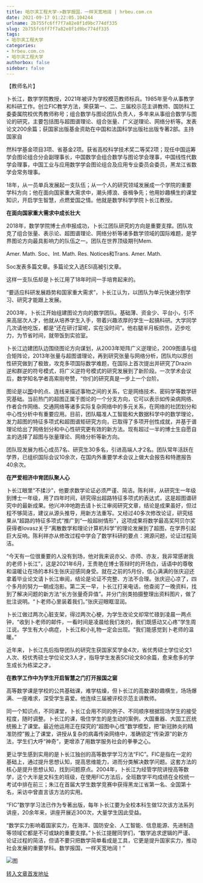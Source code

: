 ```yaml
---
title: 哈尔滨工程大学->数学报国，一样天宽地阔 | hrbeu.com.cn
date: 2021-09-17 01:22:05.104244
urlname: 2b755fc6ff7f7a82e8f1d9bc774df335
slug: 2b755fc6ff7f7a82e8f1d9bc774df335
tags: 
- 哈尔滨工程大学
categories:
- hrbeu.com.cn
- 哈尔滨工程大学
authorbox: false
sidebar: false
---
```

  

【教师名片】

卜长江，数学学院教授，2021年被评为学校模范教师标兵。1985年至今从事教学和科研工作。创立FIC教学方法，荣获第一、二、三届校示范主讲教师、国防科工委委属院校优秀教师称号；组合数学与图论团队负责人，多年来从事组合数学与图论的研究，主要包括图与超图谱理论、组合张量、广义逆理论、网络分析等。发表论文200余篇；获国家出版基金资助在中国和法国科学出版社出版专著2部。主持国家自
<!--more-->
然科学基金项目3项、省基金2项。获省高校科学技术奖二等奖2项；现任中国运筹学会图论组合分会副理事长，中国数学会组合数学与图论学会理事，中国线性代数学会理事，中国工业与应用数学学会图论组合及应用专业委员会委员，黑龙江省数学会常务理事。

18年，从一员单兵发展起一支队伍；从一个人的研究领域发展成一个学院的重要学科方向；他在面向国家重大需求中，潮头搏浪、奋楫争先；他用妙趣横生的课堂知识，开启学生智慧，点燃爱国之情。他就是数学科学学院卜长江教授。

**在面向国家重大需求中成长壮大**

2018年，数学学院博士点申报成功，卜长江团队研究的方向是重要支撑。团队攻克了组合张量、表示论、超图谱理论、网络分析等诸多数学领域的国际难题，是学界图论方向最具影响力的队伍之一。团队在世界顶级期刊Mem.

Amer. Math. Soc、Int. Math. Res. Notices和Trans. Amer. Math.

Soc发表多篇文章。多篇论文入选ESI高被引文章。

这样一支队伍却是卜长江用了18年时间一手培育起来的。

“要适应科研发展趋势和国家重大需求”，卜长江认为，以团队为单元快速分割学习、研究才能跟上发展。

2003年，卜长江开始组建图论方向的数学团队。基础薄、资金少、平台小，引不来高层次人才，他就从培养学生入手，带着兴趣浓厚的学生一起搞科研。大学同学几次请他吃饭，都是“还在研讨室呢，实在没时间”。他右腿半月板损伤，迈步吃力，为节省时间，就带饭到实验室。

卜长江边建团队边围绕图论方向谋划，从2003年矩阵广义逆理论，2009图谱与组合矩阵论，2013年张量与超图谱理论，再到研究张量与网络分析，团队均以原创性研究做到了极致，攻克多项国际数学难题，在国际上首次提出并研究了Drazin逆和群逆的符号模式，将广义逆符号模式的研究发展到了新阶段。一次学术会议后，数学知名学者高索刚夸赞，“你们的研究真是一步上一个台阶。

图论是以[图](https://baike.baidu.com/item/%E5%9B%BE/13018767)中的点、连线来描述事物之间的关系，它是网络技术、密码学等数学研究基础。当前热门的超图正属于图论的一个分支方向，它可以表示如传染病网络、作者合作网络、交通网络等诸多实际复杂网络中的多元关系，在网络的社团划分和中心性分析中有重要应用。目前，团队瞄准人工智能和大数据科学中的数学理论，发力超图的特征多项式和超图谱矩研究方向，已取得了多项开创性成就，并基于谱理论给出了网络划分和中心性研究更有效的新方法。现有超过一半的博士生自愿自主的选择了超图与张量理论、网络分析等新方向。

团队现发展为核心成员7名、研究生30多名，引进高端人才2名。团队常年活跃在学界，已组织国际会议10余次，在国内外重要学术会议上做大会报告和特邀报告40余次。

**在严爱相济中育团队聚人心**

卜长江眼里“不揉沙”，他要求数学论证必须严谨、简洁。陈利祥，从研究生一年级到博士一年级，用了四年时间，研究得出超路特征多项式的表达式，这是超图谱研究中的最新成果。他兴冲冲地跑去请卜长江审阅研究文章，结论是成果虽好，但过程不够简洁，建议从源头推导，用新方法重写。又经过40多次修改论证，研究结果从“超路的特征多项式”推广到“一般超树情形”，这项成果将数学最高奖阿贝尔奖获得者lovasz关于“离散数学和理论计算机科学”的理论发展到了超图，在学界引起巨大反响。陈利祥亦从修改过程中学会了数学科研的要点：溯源问题，论证过程简洁。

“今天有一位很重要的人没有到场，他对我来说亦父、亦师、亦友，我非常感谢我的老师卜长江”，这是2021年6月，王贵艳在博士答辩时的开场白，话语中的尊敬和温暖让在场的本科生张庆迎感同身受。就在之前的5月份，信心满满的张庆迎还拿着毕业论文请卜长江审阅，结论是论证不完整、方法不合理。张庆迎心凉了，四个多月的努力一朝成泡影。第二天一早，卜长江打来电话，他查阅了一晚资料，找到了解决问题的新方法“长方张量奇异值”。并分门别类拍摄整理出资料图片，做了批注说明。“卜老师心里装着我们。”张庆迎眼眶湿润。

卜长江做过两次心脏支架，得过两次心梗，为学生改论文却常忙碌到凌晨一两点钟，“收到卜老师的邮件，一看时间是凌晨给我们发的，我们既感动又心疼”学生周江说。学生有大小病症，卜长江和小礼物一定会出现。“我们能感觉到卜老师的温暖。”

近年来，卜长江先后指导团队的研究生获国家奖学金4次，省优秀硕士学位论文1人次、校优秀硕士学位论文3人才，指导学生发表SCI论文80余篇，愈来愈多的学生成长为栋梁之才。

**在教学工作中为学生开启智慧之门打开报国之窗**

高等数学课是学校的公共基础课，难学枯燥，但卜长江的高数课妙趣横生，场场爆满、一座难求，深受学生喜爱。他连续三届被评校示范主讲教师。

同一个知识点，不同课堂，卜长江会用不同的例子、不同顺序根据现场学生的接受程度，随时调整。卜长江的课，吸住学生的是生动的案例，大国重器、大国工匠统统搬上了课堂。最近他运用正在探究的“超图中心性”数学模型，把“新冠肺炎的精准防控”搬上了课堂，讲授从复杂的病毒传染网络中，准确锁定“传染源”的新方法，学生们大呼“神奇”，更增添了用数学服务社会的拳拳之心。

更让学生感到实用的是卜长江独创的高等数学学习方法“FIC”。FIC是指在一定的基础上，通过提升思想认知，提高思维能力，进而分类解决数学问题。这套方法的核心是提升思想认知，找到问题原点。2004年，卜长江为经管学院讲授高等数学，这个大半是文科生的班级，在使用FIC方法后，全班数学平均成绩在全校统一考试中排在前三；朱江在首届大学生数学竞赛中获得黑龙江省第一名、全国第十名，采访中曾直言该方法的实用。

“FIC”数学学习法已作为专著出版，每年卜长江要为全校本科生做12次该方法系列讲座，20余年来，讲座开展近300次，大量学生因此受益。

“数学实力影响着国家实力，在海洋、国防安全、人工智能、信息能源、先进制造等领域它都是不可或缺的重要支撑。”卜长江提醒同学们，“数学追求逻辑的严谨、论证过程的简洁，但请不要只把数学简单看成是工具，它更是提升国家实力，推动社会发展的重要学科。数学报国，一样天宽地阔！”

![图](http://gongxue.cn/__local/2/8B/F7/17C978E1F76A33EB870D66E121E_BD74654D_29CCB.jpg)

[转入文章首发地址](http://gongxue.cn/info/1141/67803.htm)